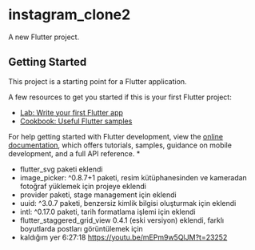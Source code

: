 # instagram_clone2

A new Flutter project.

## Getting Started

This project is a starting point for a Flutter application.

A few resources to get you started if this is your first Flutter project:

- [Lab: Write your first Flutter app](https://docs.flutter.dev/get-started/codelab)
- [Cookbook: Useful Flutter samples](https://docs.flutter.dev/cookbook)

For help getting started with Flutter development, view the
[online documentation](https://docs.flutter.dev/), which offers tutorials,
samples, guidance on mobile development, and a full API reference.
* 
* flutter_svg paketi eklendi
* image_picker: ^0.8.7+1 paketi, resim kütüphanesinden ve kameradan fotoğraf yüklemek için projeye eklendi
* provider paketi, stage management için eklendi
* uuid: ^3.0.7 paketi, benzersiz kimlik bilgisi oluşturmak için eklendi
* intl: ^0.17.0 paketi, tarih formatlama işlemi için eklendi
* flutter_staggered_grid_view 0.4.1 (eski versiyon) eklendi, farklı boyutlarda postları görüntülemek için
* kaldığım yer 6:27:18   https://youtu.be/mEPm9w5QlJM?t=23252